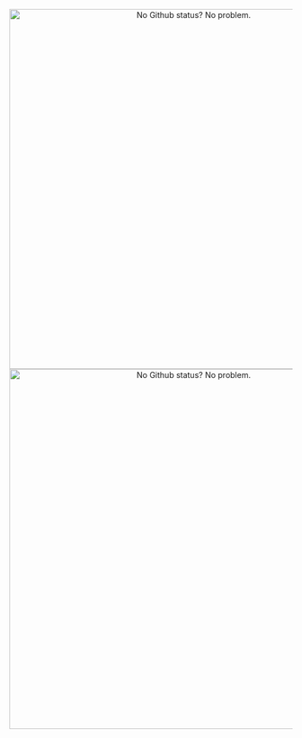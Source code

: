 <p align="center">
  <img src="https://github-readme-stats.vercel.app/api?username=kellphy&count_private=true&show_icons=true&theme=tokyonight&hide_border=true" alt="No Github status? No problem." width="640">
  <img src="https://github-readme-stats.vercel.app/api/top-langs/?username=kellphy&theme=tokyonight&include_all_commits=true&count_private=true&layout=compact&hide_border=true" alt="No Github status? No problem." width="640">
</p>
